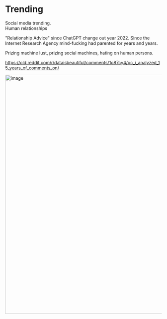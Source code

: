 # Trending

Social media trending.    
Human relationships   

"Relationship Advice" since ChatGPT change out year 2022. Since the Internet Research Agency mind-fucking had parented for years and years.

Prizing machine lust, prizing social machines, hating on human persons.

https://old.reddit.com/r/dataisbeautiful/comments/1o87cy4/oc_i_analyzed_15_years_of_comments_on/

<img width="844" height="767" alt="image" src="https://github.com/user-attachments/assets/0cf276eb-cf64-4284-83c5-a84b370833dc" />

